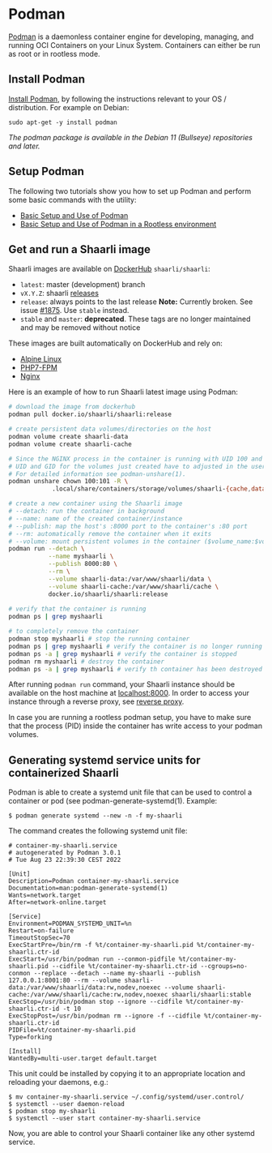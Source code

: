 # Podman

[Podman](https://docs.podman.io/en/latest/) is a daemonless container engine for developing, managing, and running OCI Containers on your Linux System. Containers can either be run as root or in rootless mode.

## Install Podman

[Install Podman](https://podman.io/getting-started/installation), by following the instructions relevant to your OS / distribution. For example on Debian:

~~~
sudo apt-get -y install podman
~~~

*The podman package is available in the Debian 11 (Bullseye) repositories and later.*

## Setup Podman

The following two tutorials show you how to set up Podman and perform some basic commands with the utility:

 * [Basic Setup and Use of Podman](https://github.com/containers/podman/blob/main/docs/tutorials/podman_tutorial.md)
 * [Basic Setup and Use of Podman in a Rootless environment](https://github.com/containers/podman/blob/main/docs/tutorials/rootless_tutorial.md)

## Get and run a Shaarli image

Shaarli images are available on [DockerHub](https://hub.docker.com/r/shaarli/shaarli/) `shaarli/shaarli`:

- `latest`: master (development) branch
- `vX.Y.Z`: shaarli [releases](https://github.com/shaarli/Shaarli/releases)
- `release`: always points to the last release **Note:** Currently broken. See issue [#1875](https://github.com/shaarli/Shaarli/issues/1875). Use `stable` instead.
- `stable` and `master`: **deprecated**. These tags are no longer maintained and may be removed without notice

These images are built automatically on DockerHub and rely on:

- [Alpine Linux](https://www.alpinelinux.org/)
- [PHP7-FPM](http://php-fpm.org/)
- [Nginx](http://nginx.org/)

Here is an example of how to run Shaarli latest image using Podman:

```bash
# download the image from dockerhub
podman pull docker.io/shaarli/shaarli:release

# create persistent data volumes/directories on the host
podman volume create shaarli-data
podman volume create shaarli-cache

# Since the NGINX process in the container is running with UID 100 and GID 101 the
# UID and GID for the volumes just created have to adjusted in the user namespace.
# For detailed information see podman-unshare(1).
podman unshare chown 100:101 -R \
            .local/share/containers/storage/volumes/shaarli-{cache,data}

# create a new container using the Shaarli image
# --detach: run the container in background
# --name: name of the created container/instance
# --publish: map the host's :8000 port to the container's :80 port
# --rm: automatically remove the container when it exits
# --volume: mount persistent volumes in the container ($volume_name:$volume_mountpoint)
podman run --detach \
           --name myshaarli \
           --publish 8000:80 \
           --rm \
           --volume shaarli-data:/var/www/shaarli/data \
           --volume shaarli-cache:/var/www/shaarli/cache \
           docker.io/shaarli/shaarli:release
           
# verify that the container is running
podman ps | grep myshaarli

# to completely remove the container
podman stop myshaarli # stop the running container
podman ps | grep myshaarli # verify the container is no longer running
podman ps -a | grep myshaarli # verify the container is stopped
podman rm myshaarli # destroy the container
podman ps -a | grep myshaarli # verify th container has been destroyed
```

After running `podman run` command, your Shaarli instance should be available on the host machine at [localhost:8000](http://localhost:8000/). In order to access your instance through a reverse proxy, see [reverse proxy](https://shaarli.readthedocs.io/en/master/Reverse-proxy/).

In case you are running a rootless podman setup, you have to make sure that the process (PID) inside the container has write access to your podman volumes.

## Generating systemd service units for containerized Shaarli

Podman is able to create a systemd unit file that can be used to control a container or pod (see podman-generate-systemd(1). Example:

~~~
$ podman generate systemd --new -n -f my-shaarli
~~~

The command creates the following systemd unit file:

~~~
# container-my-shaarli.service
# autogenerated by Podman 3.0.1
# Tue Aug 23 22:39:30 CEST 2022

[Unit]
Description=Podman container-my-shaarli.service
Documentation=man:podman-generate-systemd(1)
Wants=network.target
After=network-online.target

[Service]
Environment=PODMAN_SYSTEMD_UNIT=%n
Restart=on-failure
TimeoutStopSec=70
ExecStartPre=/bin/rm -f %t/container-my-shaarli.pid %t/container-my-shaarli.ctr-id
ExecStart=/usr/bin/podman run --conmon-pidfile %t/container-my-shaarli.pid --cidfile %t/container-my-shaarli.ctr-id --cgroups=no-conmon --replace --detach --name my-shaarli --publish 127.0.0.1:8001:80 --rm --volume shaarli-data:/var/www/shaarli/data:rw,nodev,noexec --volume shaarli-cache:/var/www/shaarli/cache:rw,nodev,noexec shaarli/shaarli:stable
ExecStop=/usr/bin/podman stop --ignore --cidfile %t/container-my-shaarli.ctr-id -t 10
ExecStopPost=/usr/bin/podman rm --ignore -f --cidfile %t/container-my-shaarli.ctr-id
PIDFile=%t/container-my-shaarli.pid
Type=forking

[Install]
WantedBy=multi-user.target default.target
~~~

This unit could be installed by copying it to an appropriate location and reloading your daemons, e.g.:

~~~
$ mv container-my-shaarli.service ~/.config/systemd/user.control/
$ systemctl --user daemon-reload
$ podman stop my-shaarli
$ systemctl --user start container-my-shaarli.service
~~~

Now, you are able to control your Shaarli container like any other systemd service.
